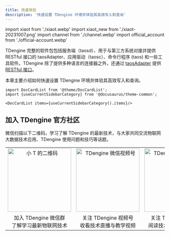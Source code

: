 ```yaml
---
title: 快速体验
description: '快速设置 TDengine 环境并体验其高效写入和查询'
---
```


import xiaot from './xiaot.webp'
import xiaot_new from './xiaot-20231007.png'
import channel from './channel.webp'
import official_account from './official-account.webp'

TDengine 完整的软件包包括服务端（taosd）、用于与第三方系统对接并提供 RESTful 接口的 taosAdapter、应用驱动（taosc）、命令行程序 (taos) 和一些工具软件。TDengine 除了提供多种语言的连接器之外，还通过 [taosAdapter](../reference/components/taosadapter) 提供 [RESTful 接口](../reference/connector/rest-api)。

本章主要介绍如何快速设置 TDengine 环境并体验其高效写入和查询。

```mdx-code-block
import DocCardList from '@theme/DocCardList';
import {useCurrentSidebarCategory} from '@docusaurus/theme-common';

<DocCardList items={useCurrentSidebarCategory().items}/>
```

## 加入 TDengine 官方社区

微信扫描以下二维码，学习了解 TDengine 的最新技术，与大家共同交流物联网大数据技术应用、TDengine 使用问题和技巧等话题。

<table width="100%">
<tr align="center">
<td style={{padding:'1em 3em',border:0}}><img src={xiaot_new} alt="小 T 的二维码" width="200" /></td>
<td style={{padding:'1em 3em',border:0}}><img src={channel} alt="TDengine 微信视频号" width="200" /></td>
<td style={{padding:'1em 3em',border:0}}><img src={official_account} alt="TDengine 微信公众号" width="200" /></td>
</tr>
<tr align="center">
<td style={{padding:'1em 3em',border:0}}>加入 TDengine 微信群<br/>了解学习最新物联网技术</td>
<td style={{padding:'1em 3em',border:0}}>关注 TDengine 视频号<br/>收看技术直播与教学视频</td>
<td style={{padding:'1em 3em',border:0}}>关注 TDengine 公众号<br/>阅读技术文章与行业案例</td>
</tr>
</table>

